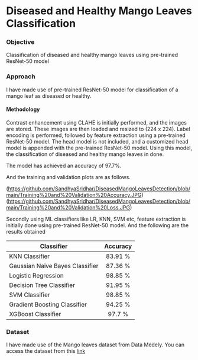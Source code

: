# Diseased and Healthy Mango Leaves Classification

### Objective
Classification of diseased and healthy mango leaves using pre-trained ResNet-50 model

### Approach
I have made use of pre-trained ResNet-50 model for classification of a mango leaf as diseased or healthy. 

#### Methodology
Contrast enhancement using CLAHE is initially performed, and the images are stored. These images are then loaded and resized to (224 x 224). Label encoding is performed, followed by feature extraction using a pre-trained ResNet-50 model. The head model is not included, and a customized head model is appended with the pre-trained ResNet-50 model. Using this model, the classification of diseased and healthy mango leaves in done.

The model has achieved an accuracy of 97.7%. 

And the training and validation plots are as follows.

(https://github.com/SandhyaSridhar/DiseasedMangoLeavesDetection/blob/main/Training%20and%20Validation%20Accuracy.JPG)
(https://github.com/SandhyaSridhar/DiseasedMangoLeavesDetection/blob/main/Training%20and%20Validation%20Loss.JPG)

Secondly using ML classifiers like LR, KNN, SVM etc, feature extraction is initially done using pre-trained ResNet-50 model. And the following are the results obtained

| Classifier      | Accuracy  | 
| -------------   |:---------:| 
| KNN Classifier  | 83.91 %   |
| Gaussian Naive Bayes Classifier  | 87.36 %   |
| Logistic Regression  | 98.85 %   |
| Decision Tree Classifier  | 91.95 %   |
| SVM Classifier  | 98.85 %   |
| Gradient Boosting Classifier| 94.25 %   |
| XGBoost Classifier  | 97.7 %   |


### Dataset
I have made use of the Mango leaves dataset from Data Medely. You can access the dataset from this [link](https://data.mendeley.com/datasets/hb74ynkjcn/1)

